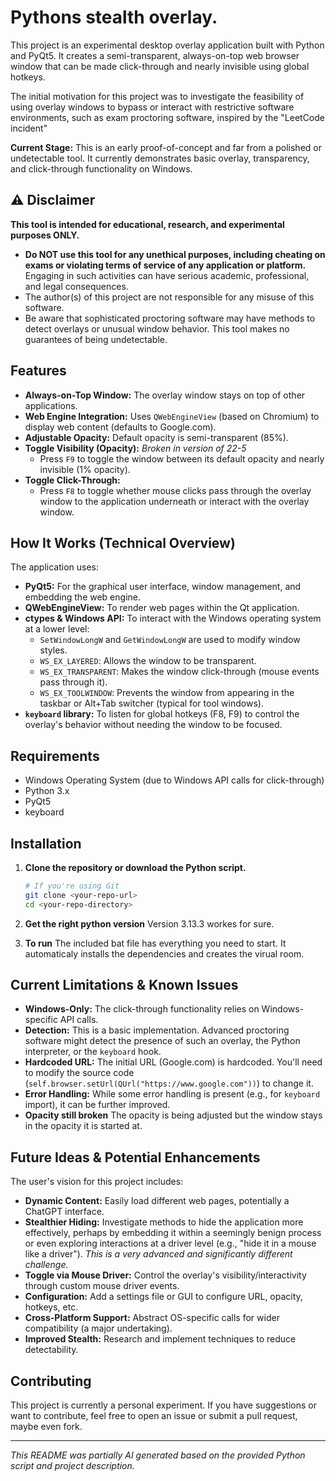 # Pythons stealth overlay.

This project is an experimental desktop overlay application built with Python and PyQt5. It creates a semi-transparent, always-on-top web browser window that can be made click-through and nearly invisible using global hotkeys.

The initial motivation for this project was to investigate the feasibility of using overlay windows to bypass or interact with restrictive software environments, such as exam proctoring software, inspired by the "LeetCode incident"

**Current Stage:** This is an early proof-of-concept and far from a polished or undetectable tool. It currently demonstrates basic overlay, transparency, and click-through functionality on Windows.

## ⚠️ Disclaimer

**This tool is intended for educational, research, and experimental purposes ONLY.**

*   **Do NOT use this tool for any unethical purposes, including cheating on exams or violating terms of service of any application or platform.** Engaging in such activities can have serious academic, professional, and legal consequences.
*   The author(s) of this project are not responsible for any misuse of this software.
*   Be aware that sophisticated proctoring software may have methods to detect overlays or unusual window behavior. This tool makes no guarantees of being undetectable.

## Features

*   **Always-on-Top Window:** The overlay window stays on top of other applications.
*   **Web Engine Integration:** Uses `QWebEngineView` (based on Chromium) to display web content (defaults to Google.com).
*   **Adjustable Opacity:** Default opacity is semi-transparent (85%).
*   **Toggle Visibility (Opacity):** *Broken in version of 22-5*
    *   Press `F9` to toggle the window between its default opacity and nearly invisible (1% opacity).
*   **Toggle Click-Through:**
    *   Press `F8` to toggle whether mouse clicks pass through the overlay window to the application underneath or interact with the overlay window.

## How It Works (Technical Overview)

The application uses:
*   **PyQt5:** For the graphical user interface, window management, and embedding the web engine.
*   **QWebEngineView:** To render web pages within the Qt application.
*   **ctypes & Windows API:** To interact with the Windows operating system at a lower level:
    *   `SetWindowLongW` and `GetWindowLongW` are used to modify window styles.
    *   `WS_EX_LAYERED`: Allows the window to be transparent.
    *   `WS_EX_TRANSPARENT`: Makes the window click-through (mouse events pass through it).
    *   `WS_EX_TOOLWINDOW`: Prevents the window from appearing in the taskbar or Alt+Tab switcher (typical for tool windows).
*   **`keyboard` library:** To listen for global hotkeys (F8, F9) to control the overlay's behavior without needing the window to be focused.

## Requirements

*   Windows Operating System (due to Windows API calls for click-through)
*   Python 3.x
*   PyQt5
*   keyboard

## Installation

1.  **Clone the repository or download the Python script.**
    ```bash
    # If you're using Git
    git clone <your-repo-url>
    cd <your-repo-directory>
    ```

2.  **Get the right python version**
    Version 3.13.3 workes for sure.

3. **To run**
    The included bat file has everything you need to start.
    It automaticaly installs the dependencies and creates the virual room.


## Current Limitations & Known Issues

*   **Windows-Only:** The click-through functionality relies on Windows-specific API calls.
*   **Detection:** This is a basic implementation. Advanced proctoring software might detect the presence of such an overlay, the Python interpreter, or the `keyboard` hook.
*   **Hardcoded URL:** The initial URL (Google.com) is hardcoded. You'll need to modify the source code (`self.browser.setUrl(QUrl("https://www.google.com"))`) to change it.
*   **Error Handling:** While some error handling is present (e.g., for `keyboard` import), it can be further improved.
*   **Opacity still broken** The opacity is being adjusted but the window stays in the opacity it is started at.

## Future Ideas & Potential Enhancements

The user's vision for this project includes:
*   **Dynamic Content:** Easily load different web pages, potentially a ChatGPT interface.
*   **Stealthier Hiding:** Investigate methods to hide the application more effectively, perhaps by embedding it within a seemingly benign process or even exploring interactions at a driver level (e.g., "hide it in a mouse like a driver"). *This is a very advanced and significantly different challenge.*
*   **Toggle via Mouse Driver:** Control the overlay's visibility/interactivity through custom mouse driver events.
*   **Configuration:** Add a settings file or GUI to configure URL, opacity, hotkeys, etc.
*   **Cross-Platform Support:** Abstract OS-specific calls for wider compatibility (a major undertaking).
*   **Improved Stealth:** Research and implement techniques to reduce detectability.

## Contributing

This project is currently a personal experiment. If you have suggestions or want to contribute, feel free to open an issue or submit a pull request, maybe even fork.

---

*This README was partially AI generated based on the provided Python script and project description.*
